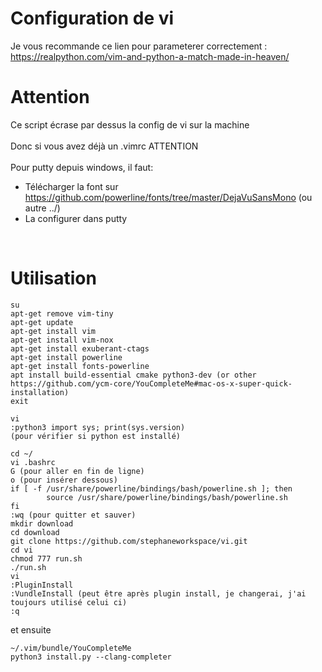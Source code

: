 # Configuration de vi
Je vous recommande ce lien pour parameterer correctement :<br />
https://realpython.com/vim-and-python-a-match-made-in-heaven/

# Attention
Ce script écrase par dessus la config de vi sur la machine<br />
<br />
Donc si vous avez déjà un .vimrc ATTENTION<br />
<br />
Pour putty depuis windows, il faut:
- Télécharger la font sur https://github.com/powerline/fonts/tree/master/DejaVuSansMono (ou autre ../)<br />
- La configurer dans putty<br />
<br />

# Utilisation
````
su
apt-get remove vim-tiny
apt-get update
apt-get install vim
apt-get install vim-nox
apt-get install exuberant-ctags
apt-get install powerline
apt-get install fonts-powerline
apt install build-essential cmake python3-dev (or other https://github.com/ycm-core/YouCompleteMe#mac-os-x-super-quick-installation)
exit

vi
:python3 import sys; print(sys.version)
(pour vérifier si python est installé)

cd ~/
vi .bashrc
G (pour aller en fin de ligne)
o (pour insérer dessous)
if [ -f /usr/share/powerline/bindings/bash/powerline.sh ]; then
        source /usr/share/powerline/bindings/bash/powerline.sh
fi
:wq (pour quitter et sauver)
mkdir download
cd download
git clone https://github.com/stephaneworkspace/vi.git
cd vi
chmod 777 run.sh
./run.sh
vi
:PluginInstall
:VundleInstall (peut être après plugin install, je changerai, j'ai toujours utilisé celui ci)
:q
````
et ensuite
````
~/.vim/bundle/YouCompleteMe
python3 install.py --clang-completer
````
